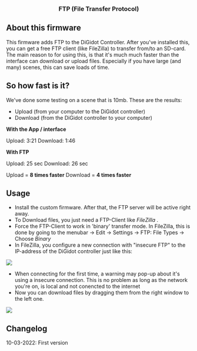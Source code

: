 <div align="center">

  <h3 align="center">FTP (File Transfer Protocol)</h3>
</div>

## About this firmware 
This firmware adds FTP to the DiGidot Controller. After you've installed this, you can get a free FTP client (like FileZilla) to transfer from/to an SD-card. The main reason to 
for using this, is that it's much much faster than the interface can download or upload files. Especially if you have large (and many) scenes, this can save loads of time.

## So how fast is it?
We've done some testing on a scene that is 10mb. These are the results:

* Upload (from your computer to the DiGidot controller)
* Download (from the DiGidot controller to your computer)

**With the App / interface**

Upload: 3:21
Download: 1:46

**With FTP**

Upload: 25 sec
Download: 26 sec

Upload = **8 times faster**
Download = **4 times faster**

## Usage


* Install the custom firmware. After that, the FTP server will be active right away.
* To Download files, you just need a FTP-Client like _FileZilla_ .
* Force the FTP-Client to work in 'binary' transfer mode. In FileZilla, this is done by going to the menubar -> Edit -> Settings -> FTP: File Types -> Choose _Binary_
* In FileZilla, you configure a new connection with "insecure FTP" to the IP-address of the DiGidot controller just like this:
<img src="https://i.imgur.com/DmEkM3R.png.jpg">

* When connecting for the first time, a warning may pop-up about it's using a insecure connection. This is no problem as long as the network you're on, is local and not conencted to the internet
* Now you can download files by dragging them from the right window to the left one.
<img src="https://i.imgur.com/IT2h1Nk.png">

## Changelog
10-03-2022: First version
